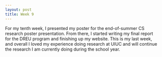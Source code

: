 ```yaml
---
layout: post
title: Week 9
---
```


For my tenth week, I presented my poster for the end-of-summer CS research poster presentation. From there, I started writing my final report for the DREU program and finishing up my website. This is my last week, and overall I loved my experience doing research at UIUC and will continue the research I am currently doing during the school year. 
